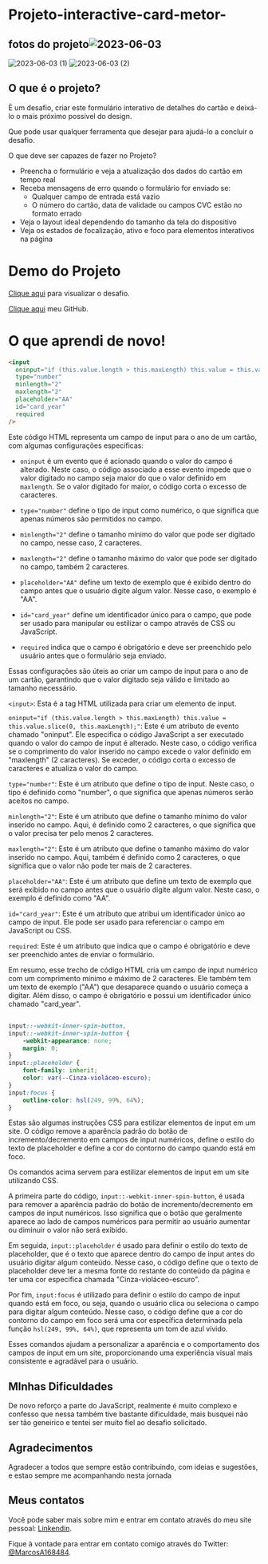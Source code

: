 # Projeto-interactive-card-metor-

## fotos do projeto![2023-06-03](https://github.com/marcosaureliosl/projeto-interactive-card-metor-/assets/127764997/1c9611fd-af15-49ce-ada1-73ecc713da77)
![2023-06-03 (1)](https://github.com/marcosaureliosl/projeto-interactive-card-metor-/assets/127764997/a13fc6b9-45f0-4b62-a4e8-3af9a41cff40)
![2023-06-03 (2)](https://github.com/marcosaureliosl/projeto-interactive-card-metor-/assets/127764997/59d891fb-d7a6-4b8a-82fc-2fe3b9f6f73e)

##

## O que é o projeto?

È um desafio, criar este formulário interativo de detalhes do cartão e deixá-lo o mais próximo possível do design.

Que pode usar qualquer ferramenta que desejar para ajudá-lo a concluir o desafio. 

O que deve ser capazes de fazer no Projeto?

- Preencha o formulário e veja a atualização dos dados do cartão em tempo real
- Receba mensagens de erro quando o formulário for enviado se:
  - Qualquer campo de entrada está vazio
  - O número do cartão, data de validade ou campos CVC estão no formato errado
- Veja o layout ideal dependendo do tamanho da tela do dispositivo
- Veja os estados de focalização, ativo e foco para elementos interativos na página

# Demo do Projeto

[Clique aqui](https://marcosaureliosl.github.io/projeto-interactive-card-metor-/) para visualizar o desafio.

[Clique aqui](https://github.com/marcosaureliosl) meu GitHub.


# O que aprendi de novo!

```html
<input
  oninput="if (this.value.length > this.maxLength) this.value = this.value.slice(0, this.maxLength);"
  type="number"
  minlength="2"
  maxlength="2"
  placeholder="AA"
  id="card_year"
  required
/>
```

Este código HTML representa um campo de input para o ano de um cartão, com algumas configurações específicas:

- `oninput` é um evento que é acionado quando o valor do campo é alterado. Neste caso, o código associado a esse evento impede que o valor digitado no campo seja maior do que o valor definido em `maxlength`. Se o valor digitado for maior, o código corta o excesso de caracteres.

- `type="number"` define o tipo de input como numérico, o que significa que apenas números são permitidos no campo.

- `minlength="2"` define o tamanho mínimo do valor que pode ser digitado no campo, nesse caso, 2 caracteres.

- `maxlength="2"` define o tamanho máximo do valor que pode ser digitado no campo, também 2 caracteres.

- `placeholder="AA"` define um texto de exemplo que é exibido dentro do campo antes que o usuário digite algum valor. Nesse caso, o exemplo é "AA".

- `id="card_year"` define um identificador único para o campo, que pode ser usado para manipular ou estilizar o campo através de CSS ou JavaScript.

- `required` indica que o campo é obrigatório e deve ser preenchido pelo usuário antes que o formulário seja enviado.

Essas configurações são úteis ao criar um campo de input para o ano de um cartão, garantindo que o valor digitado seja válido e limitado ao tamanho necessário.




`<input>`: Esta é a tag HTML utilizada para criar um elemento de input.

`oninput="if (this.value.length > this.maxLength) this.value = this.value.slice(0, this.maxLength);"`: Este é um atributo de evento chamado "oninput". Ele especifica o código JavaScript a ser executado quando o valor do campo de input é alterado. Neste caso, o código verifica se o comprimento do valor inserido no campo excede o valor definido em "maxlength" (2 caracteres). Se exceder, o código corta o excesso de caracteres e atualiza o valor do campo.

`type="number"`: Este é um atributo que define o tipo de input. Neste caso, o tipo é definido como "number", o que significa que apenas números serão aceitos no campo.

`minlength="2"`: Este é um atributo que define o tamanho mínimo do valor inserido no campo. Aqui, é definido como 2 caracteres, o que significa que o valor precisa ter pelo menos 2 caracteres.

`maxlength="2"`: Este é um atributo que define o tamanho máximo do valor inserido no campo. Aqui, também é definido como 2 caracteres, o que significa que o valor não pode ter mais de 2 caracteres.

`placeholder="AA"`: Este é um atributo que define um texto de exemplo que será exibido no campo antes que o usuário digite algum valor. Neste caso, o exemplo é definido como "AA".

`id="card_year"`: Este é um atributo que atribui um identificador único ao campo de input. Ele pode ser usado para referenciar o campo em JavaScript ou CSS.

`required`: Este é um atributo que indica que o campo é obrigatório e deve ser preenchido antes de enviar o formulário.

Em resumo, esse trecho de código HTML cria um campo de input numérico com um comprimento mínimo e máximo de 2 caracteres. Ele também tem um texto de exemplo ("AA") que desaparece quando o usuário começa a digitar. Além disso, o campo é obrigatório e possui um identificador único chamado "card_year".

##

```css
input::-webkit-inner-spin-button,
input::-webkit-inner-spin-button {
    -webkit-appearance: none;
    margin: 0;
}
input::placeholder {
    font-family: inherit;
    color: var(--Cinza-violáceo-escuro);
}
input:focus {
    outline-color: hsl(249, 99%, 64%);
}
```

Estas são algumas instruções CSS para estilizar elementos de input em um site. O código remove a aparência padrão do botão de incremento/decremento em campos de input numéricos, define o estilo do texto de placeholder e define a cor do contorno do campo quando está em foco.




Os comandos acima servem para estilizar elementos de input em um site utilizando CSS.

A primeira parte do código, `input::-webkit-inner-spin-button`, é usada para remover a aparência padrão do botão de incremento/decremento em campos de input numéricos. Isso significa que o botão que geralmente aparece ao lado de campos numéricos para permitir ao usuário aumentar ou diminuir o valor não será exibido.

Em seguida, `input::placeholder` é usado para definir o estilo do texto de placeholder, que é o texto que aparece dentro do campo de input antes do usuário digitar algum conteúdo. Nesse caso, o código define que o texto de placeholder deve ter a mesma fonte do restante do conteúdo da página e ter uma cor específica chamada "Cinza-violáceo-escuro".

Por fim, `input:focus` é utilizado para definir o estilo do campo de input quando está em foco, ou seja, quando o usuário clica ou seleciona o campo para digitar algum conteúdo. Nesse caso, o código define que a cor do contorno do campo em foco será uma cor específica determinada pela função `hsl(249, 99%, 64%)`, que representa um tom de azul vívido.

Esses comandos ajudam a personalizar a aparência e o comportamento dos campos de input em um site, proporcionando uma experiência visual mais consistente e agradável para o usuário.

## MInhas Dificuldades 

De novo reforço a parte do JavaScript, realmente é muito complexo e confesso que nessa também tive bastante dificuldade, mais busquei não ser tão geneirico e tentei ser muito fiel ao desafio solicitado.

## Agradecimentos 

Agradecer a todos que sempre estão contribuindo, com ideias e sugestões, e estao sempre me acompanhando nesta jornada

## Meus contatos

Você pode saber mais sobre mim e entrar em contato através do meu site pessoal: [Linkendin](https://www.linkedin.com/in/marcosaureliosl/).

Fique à vontade para entrar em contato comigo através do Twitter: [@MarcosA168484](https://twitter.com/MarcosA168484).

